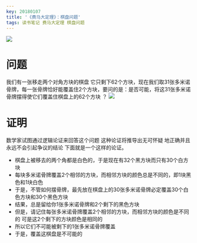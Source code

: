 ```yaml
---
key: 20180107
title: '《费马大定理》：棋盘问题'
tags: 读书笔记 费马大定理 棋盘问题
---
```

[![](/images/painting/s24562968.jpg)](https://book.douban.com/subject/20494401/)
# 问题
我们有一张移走两个对角方块的棋盘 它只剩下62个方块，现在我们取31张多米诺骨牌，每一张骨牌恰好能覆盖住2个方块，要问的是：是否可能，将这31张多米诺骨牌摆得使它们覆盖住棋盘上的62个方块 ？
![](/images/painting/棋盘问题.png)
# 证明
数学家试图通过逻辑论证来回答这个问题 这种论证将推导出无可怀疑 地正确并且永远不会引起争议的结论  下面就是一个这样的论证。

- 棋盘上被移去的两个角都是白色的，于是现在有32个黑方块而只有30个白方块
- 每块多米诺骨牌覆盖2个相邻的方块，而相邻方块的颜色总是不同的，即1块黑色和1块白色
- 于是，不管如何摆骨牌，最先放在棋盘上的30张多米诺骨牌必定覆盖30个白色方块和30个黑色方块
- 结果，总是留给你1张多米诺骨牌和2个剩下的黑色方块
- 但是，请记住每张多米诺骨牌覆盖2个相邻的方块，而相邻方块的颜色是不同的  可是这2个剩下的方块颜色是相同的
- 所以它们不可能被剩下的1张多米诺骨牌覆盖
- 于是，覆盖这棋盘是不可能的